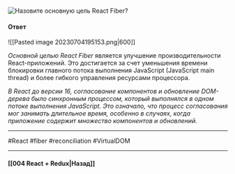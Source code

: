 ![Назовите основную цель React Fiber?](https://youtu.be/DgevxmyzymQ?t=30)

#### Ответ

![[Pasted image 20230704195153.png|600]]

*Основной целью React Fiber* является улучшение производительности React-приложений. Это достигается за счет уменьшения времени блокировки главного потока выполнения JavaScript (JavaScript main thread) и более гибкого управления ресурсами процессора.

*В React до версии 16, согласование компонентов и обновление DOM-дерева было синхронным процессом, который выполнялся в одном потоке выполнения JavaScript. Это означало, что процесс согласования мог занимать длительное время, особенно в случаях, когда приложение содержит множество компонентов и обновлений.*

____
#React #fiber #reconciliation #VirtualDOM 

____

#### [[004 React + Redux|Назад]]